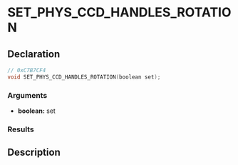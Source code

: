 # SET_PHYS_CCD_HANDLES_ROTATION

## Declaration
```cpp
// 0xC7B7CF4
void SET_PHYS_CCD_HANDLES_ROTATION(boolean set);
```

### Arguments
- **boolean:** set

### Results

## Description
